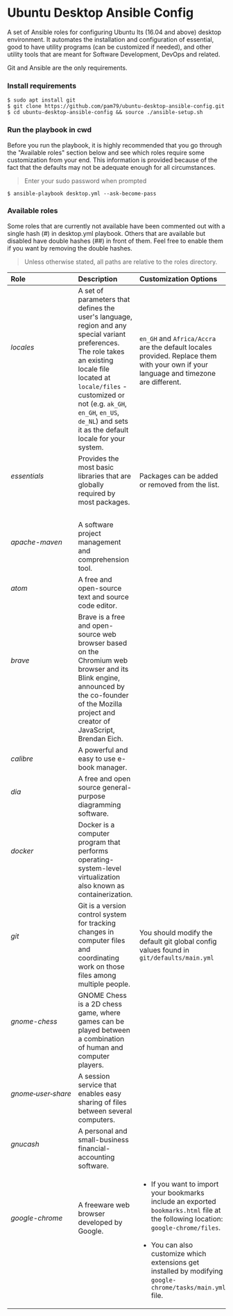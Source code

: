 # Ubuntu Desktop Ansible Config
A set of Ansible roles for configuring Ubuntu lts (16.04 and above) desktop environment. It automates the installation and configuration of essential, good to have utility programs (can be customized if needed), and other utility tools that are meant for Software Development, DevOps and related.                                              

Git and Ansible are the only requirements.

### Install requirements
    $ sudo apt install git
    $ git clone https://github.com/pam79/ubuntu-desktop-ansible-config.git
    $ cd ubuntu-desktop-ansible-config && source ./ansible-setup.sh

### Run the playbook in cwd
Before you run the playbook, it is highly recommended that you go through the "Available roles" section below and see which roles require some customization from your end. This information is provided because of the fact that the defaults may not be adequate enough for all circumstances.

>Enter your sudo password when prompted

    $ ansible-playbook desktop.yml --ask-become-pass

### Available roles
Some roles that are currently not available have been commented out with a single hash (#) in desktop.yml playbook. Others that are available but disabled have double hashes (##) in front of them. Feel free to enable them if you want by removing the double hashes.           

>Unless otherwise stated, all paths are relative to the roles directory.

Role                    | Description                 | Customization Options      
:---------------------- | :-------------------------- | :----------------------
_locales_ <br /><br /><br /><br /><br /><br /> | A set of parameters that defines the user's language, region and any special variant preferences. The role takes an existing locale file located at `locale/files` - customized or not (e.g. `ak_GH`, `en_GH`, `en_US`, `de_NL`) and sets it as the default locale for your system. | `en_GH` and `Africa/Accra` are the default locales provided. Replace them with your own if your language and timezone are different.<br /><br /><br />
_essentials_ <br /><br /> | Provides the most basic libraries that are globally required by most packages. | Packages can be added or removed from the list.
|<br />|
_apache-maven_ <br /><br /> | A software project management and comprehension tool.
_atom_ <br /><br /> | A free and open-source text and source code editor.
_brave_ <br /><br /><br /><br /><br /> | Brave is a free and open-source web browser based on the Chromium web browser and its Blink engine, announced by the co-founder of the Mozilla project and creator of JavaScript, Brendan Eich.
_calibre_ | A powerful and easy to use e-book manager.
_dia_ <br /><br /> | A free and open source general-purpose diagramming software.
_docker_ <br /><br /><br /> | Docker is a computer program that performs operating-system-level virtualization also known as containerization.
_git_ <br /><br /><br /> | Git is a version control system for tracking changes in computer files and coordinating work on those files among multiple people. | You should modify the default git global config values found in `git/defaults/main.yml`
_gnome-chess_ <br /><br /><br /> | GNOME Chess is a 2D chess game, where games can be played between a combination of human and computer players.
_gnome&#x2011;user&#x2011;share_ <br /><br /> | A session service that enables easy sharing of files between several computers.
_gnucash_ <br /><br /> | A personal and small-business financial-accounting software.
_google-chrome_ <br /><br /><br /><br /><br /><br /> | A freeware web browser developed by Google. <br /><br /><br /><br /><br /><br /> | <ul><li>If you want to import your bookmarks include an exported `bookmarks.html` file at the following location: `google-chrome/files`.</li><br /><li> You can also customize which extensions get installed by modifying `google-chrome/tasks/main.yml` file.</li></ul>

